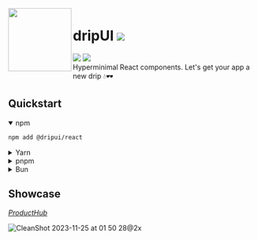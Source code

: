   <img src="https://github.com/dripui/dripui/assets/2014360/caa3a11b-d5d7-498f-93b2-4a78e19b7d95" height=128 align="left"/>
  <h1>dripUI <a href="https://www.github.com/dripui/dripui/releases/latest"><img src="https://img.shields.io/github/v/release/dripui/dripui?label&color=blue"/></a></h1>
<a href="https://www.github.com/dripui/dripui/blob/main/LICENSE"
><img src="https://img.shields.io/github/license/dripui/dripui?color=blue"/></a> <a href="https://conventionalcommits.org"><img src="https://img.shields.io/badge/Conventional%20Commits-1.0.0-%232181c1?logo=conventionalcommits&logoColor=white"/></a>
<br>Hyperminimal React components. Let's get your app a new drip 💧🕶️

<br>

## Quickstart

<details open>
  <summary>npm</summary>
  
```sh
npm add @dripui/react
```
</details>
<details>
  <summary>Yarn</summary>
  
  ```sh
  yarn add @dripui/react
  ```
</details>
<details>
  <summary>pnpm</summary>
  
  ```sh
  pnpm add @dripui/react
  ```
</details>
<details>
  <summary>Bun</summary>
  
  ```sh
  bun add @dripui/react
  ```
</details>

## Showcase

_[ProductHub](https://github.com/yamcodes/ProductHub)_

![CleanShot 2023-11-25 at 01 50 28@2x](https://github.com/dripui/dripui/assets/2014360/4b5f14d9-59c4-4c3c-a431-5382aa19377b)
